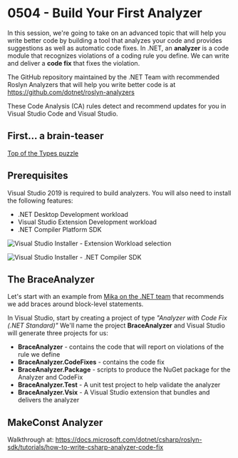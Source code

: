 # 0504 - Build Your First Analyzer

In this session, we're going to take on an advanced topic that will help you write better code by building a tool that analyzes your code and provides suggestions as well as automatic code fixes.  In .NET, an **analyzer** is a code module that recognizes violations of a coding rule you define. We can write and deliver a **code fix** that fixes the violation.

The GitHub repository maintained by the .NET Team with recommended Roslyn Analyzers that will help you write better code is at https://github.com/dotnet/roslyn-analyzers

These Code Analysis (CA) rules detect and recommend updates for you in Visual Studio Code and Visual Studio.

## First... a brain-teaser

[Top of the Types puzzle](https://github.com/csharpfritz/csharp-workshop/blob/main/puzzles/2_TopOfTheType.ipynb)

## Prerequisites

Visual Studio 2019 is required to build analyzers.  You will also need to install the following features:

- .NET Desktop Development workload
- Visual Studio Extension Development workload
- .NET Compiler Platform SDK

![Visual Studio Installer - Extension Workload selection](https://devblogs.microsoft.com/dotnet/wp-content/uploads/sites/10/2022/03/visual-studio-extension-development.png)

![Visual Studio Installer - .NET Compiler SDK](https://devblogs.microsoft.com/dotnet/wp-content/uploads/sites/10/2022/03/visual-studio-individual-components.png)

## The BraceAnalyzer

Let's start with an example from [Mika on the .NET team](https://devblogs.microsoft.com/dotnet/how-to-write-a-roslyn-analyzer/) that recommends we add braces around block-level statements.

In Visual Studio, start by creating a project of type *"Analyzer with Code Fix (.NET Standard)"*  We'll name the project **BraceAnalyzer** and Visual Studio will generate three projects for us:

- **BraceAnalyzer** - contains the code that will report on violations of the rule we define
- **BraceAnalyzer.CodeFixes** - contains the code fix
- **BraceAnalyzer.Package** - scripts to produce the NuGet package for the Analyzer and CodeFix
- **BraceAnalyzer.Test** - A unit test project to help validate the analyzer
- **BraceAnalyzer.Vsix** - A Visual Studio extension that bundles and delivers the analyzer

## MakeConst Analyzer

Walkthrough at: https://docs.microsoft.com/dotnet/csharp/roslyn-sdk/tutorials/how-to-write-csharp-analyzer-code-fix